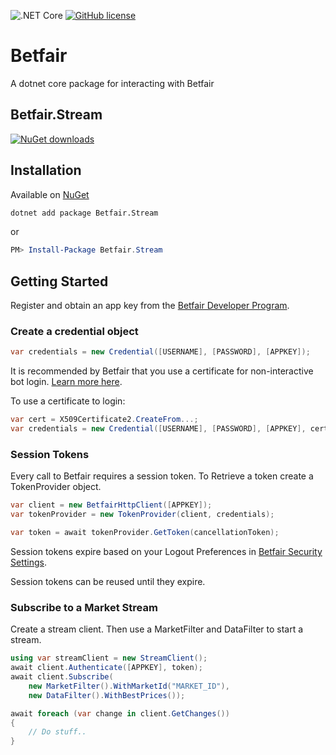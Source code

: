![.NET Core](https://github.com/KelvinVail/Betfair/workflows/.NET%20Core/badge.svg)
[![GitHub license](https://img.shields.io/github/license/mashape/apistatus.svg)](https://github.com/kelvinvail/Betfair/blob/master/LICENSE)


# Betfair
A dotnet core package for interacting with Betfair

## Betfair.Stream
[![NuGet downloads](https://img.shields.io/nuget/v/Betfair.Stream.svg)](https://www.nuget.org/packages/Betfair.Stream/)

## Installation

Available on [NuGet](https://www.nuget.org/packages/Betfair.Stream/)
```bash
dotnet add package Betfair.Stream
```
or
```powershell
PM> Install-Package Betfair.Stream
```

## Getting Started
Register and obtain an app key from the [Betfair Developer Program](https://developer.betfair.com/).

### Create a credential object

```csharp
var credentials = new Credential([USERNAME], [PASSWORD], [APPKEY]);
```
It is recommended by Betfair that you use a certificate for non-interactive bot login.
[Learn more here](https://docs.developer.betfair.com/display/1smk3cen4v3lu3yomq5qye0ni/Non-Interactive+%28bot%29+login).

To use a certificate to login:
```csharp
var cert = X509Certificate2.CreateFrom...;
var credentials = new Credential([USERNAME], [PASSWORD], [APPKEY], cert);
```

### Session Tokens
Every call to Betfair requires a session token. To Retrieve a token create a TokenProvider object.
```csharp
var client = new BetfairHttpClient([APPKEY]);
var tokenProvider = new TokenProvider(client, credentials);

var token = await tokenProvider.GetToken(cancellationToken);
```
Session tokens expire based on your Logout Preferences in [Betfair Security Settings](https://myaccount.betfair.com/accountdetails/mysecurity?showAPI=1).

Session tokens can be reused until they expire.

### Subscribe to a Market Stream
Create a stream client. Then use a MarketFilter and DataFilter to start a stream.

```csharp
using var streamClient = new StreamClient();
await client.Authenticate([APPKEY], token);
await client.Subscribe(
	new MarketFilter().WithMarketId("MARKET_ID"),
	new DataFilter().WithBestPrices());

await foreach (var change in client.GetChanges())
{
	// Do stuff..
}
```
